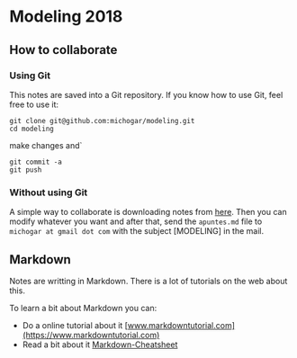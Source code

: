 # Modeling 2018

## How to collaborate
### Using Git
This notes are saved into a Git repository. If you know how to use Git, feel free to use it:

    git clone git@github.com:michogar/modeling.git
    cd modeling

make changes and`

    git commit -a
    git push

### Without using Git
A simple way to collaborate is downloading notes from [here](https://raw.githubusercontent.com/michogar/modeling/master/docs/apuntes.md).
Then you can modify whatever you want and after that, send the `apuntes.md` file
to `michogar at gmail dot com` with the subject [MODELING] in the mail.

## Markdown
Notes are writting in Markdown. There is a lot of tutorials on the web about this.

To learn a bit about Markdown you can:

* Do a online tutorial about it [www.markdowntutorial.com](https://www.markdowntutorial.com)
* Read a bit about it [Markdown-Cheatsheet](https://github.com/adam-p/markdown-here/wiki/Markdown-Cheatsheet)
